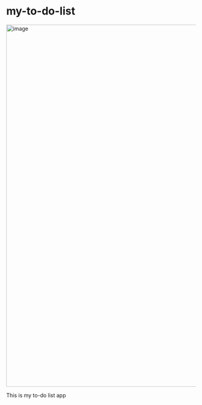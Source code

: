 # my-to-do-list
<img width="960" alt="image" src="https://github.com/Rdavee/my-to-do-list/assets/141089345/9c4062bb-dde4-42ec-b7d8-d4d5c10757a2">

This is my to-do list app
